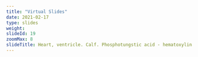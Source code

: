 ```yaml
---
title: "Virtual Slides"
date: 2021-02-17
type: slides
weight:
slideId: 19
zoomMax: 8
slideTitle: Heart, ventricle. Calf. Phosphotungstic acid - hematoxylin.
---
```

